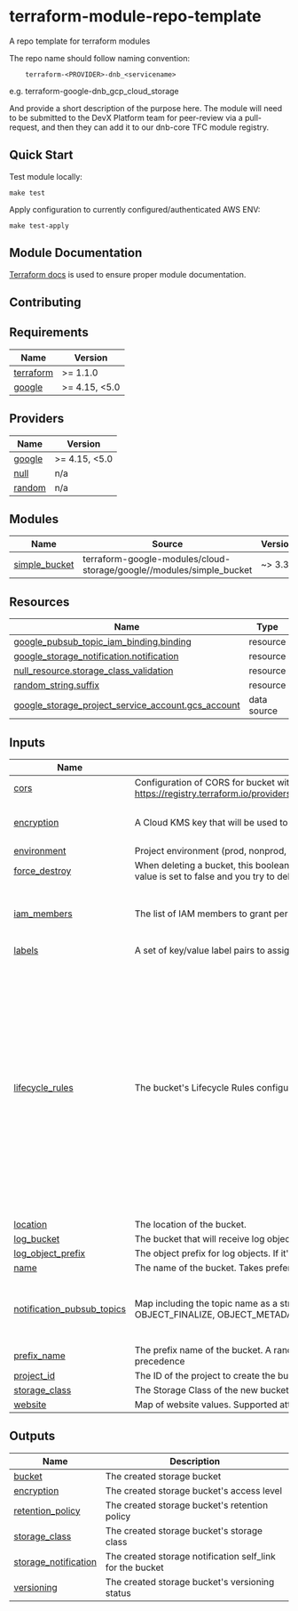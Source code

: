 # terraform-module-repo-template
A repo template for terraform modules

The repo name should follow naming convention:

        terraform-<PROVIDER>-dnb_<servicename>

e.g.
        terraform-google-dnb_gcp_cloud_storage

And provide a short description of the purpose here. The module will need to be submitted to the DevX Platform team for peer-review via a pull-request, and then they can add it to our dnb-core TFC module registry.


## Quick Start

Test module locally:
```
make test
```

Apply configuration to currently configured/authenticated AWS ENV:
```
make test-apply
```

## Module Documentation
[Terraform docs](https://github.com/terraform-docs/terraform-docs) is used to ensure proper module documentation.

## Contributing


<!-- BEGINNING OF PRE-COMMIT-TERRAFORM DOCS HOOK -->
## Requirements

| Name | Version |
|------|---------|
| <a name="requirement_terraform"></a> [terraform](#requirement\_terraform) | >= 1.1.0 |
| <a name="requirement_google"></a> [google](#requirement\_google) | >= 4.15, <5.0 |

## Providers

| Name | Version |
|------|---------|
| <a name="provider_google"></a> [google](#provider\_google) | >= 4.15, <5.0 |
| <a name="provider_null"></a> [null](#provider\_null) | n/a |
| <a name="provider_random"></a> [random](#provider\_random) | n/a |

## Modules

| Name | Source | Version |
|------|--------|---------|
| <a name="module_simple_bucket"></a> [simple\_bucket](#module\_simple\_bucket) | terraform-google-modules/cloud-storage/google//modules/simple_bucket | ~> 3.3 |

## Resources

| Name | Type |
|------|------|
| [google_pubsub_topic_iam_binding.binding](https://registry.terraform.io/providers/hashicorp/google/latest/docs/resources/pubsub_topic_iam_binding) | resource |
| [google_storage_notification.notification](https://registry.terraform.io/providers/hashicorp/google/latest/docs/resources/storage_notification) | resource |
| [null_resource.storage_class_validation](https://registry.terraform.io/providers/hashicorp/null/latest/docs/resources/resource) | resource |
| [random_string.suffix](https://registry.terraform.io/providers/hashicorp/random/latest/docs/resources/string) | resource |
| [google_storage_project_service_account.gcs_account](https://registry.terraform.io/providers/hashicorp/google/latest/docs/data-sources/storage_project_service_account) | data source |

## Inputs

| Name | Description | Type | Default | Required |
|------|-------------|------|---------|:--------:|
| <a name="input_cors"></a> [cors](#input\_cors) | Configuration of CORS for bucket with structure as defined in https://registry.terraform.io/providers/hashicorp/google/latest/docs/resources/storage_bucket#cors. | `any` | `[]` | no |
| <a name="input_encryption"></a> [encryption](#input\_encryption) | A Cloud KMS key that will be used to encrypt objects inserted into this bucket | <pre>object({<br>    default_kms_key_name = string<br>  })</pre> | `null` | no |
| <a name="input_environment"></a> [environment](#input\_environment) | Project environment (prod, nonprod, sandbox). | `string` | n/a | yes |
| <a name="input_force_destroy"></a> [force\_destroy](#input\_force\_destroy) | When deleting a bucket, this boolean option will delete all contained objects when set to true. If this value is set to false and you try to delete a bucket that contains objects, Terraform will fail. | `bool` | `false` | no |
| <a name="input_iam_members"></a> [iam\_members](#input\_iam\_members) | The list of IAM members to grant permissions on the bucket. Inherits project permissions by default. | <pre>list(object({<br>    role   = string<br>    member = string<br>  }))</pre> | `[]` | no |
| <a name="input_labels"></a> [labels](#input\_labels) | A set of key/value label pairs to assign to the bucket. | `map(string)` | `null` | no |
| <a name="input_lifecycle_rules"></a> [lifecycle\_rules](#input\_lifecycle\_rules) | The bucket's Lifecycle Rules configuration. | <pre>list(object({<br>    # Object with keys:<br>    # - type - The type of the action of this Lifecycle Rule. Supported values: Delete and SetStorageClass.<br>    # - storage_class - (Required if action type is SetStorageClass) The target Storage Class of objects affected by this Lifecycle Rule.<br>    action = any<br><br>    # Object with keys:<br>    # - age - (Optional) Minimum age of an object in days to satisfy this condition.<br>    # - created_before - (Optional) Creation date of an object in RFC 3339 (e.g. 2017-06-13) to satisfy this condition.<br>    # - with_state - (Optional) Match to live and/or archived objects. Supported values include: "LIVE", "ARCHIVED", "ANY".<br>    # - matches_storage_class - (Optional) Storage Class of objects to satisfy this condition. Supported values include: MULTI_REGIONAL, REGIONAL, NEARLINE, COLDLINE, STANDARD, DURABLE_REDUCED_AVAILABILITY.<br>    # - num_newer_versions - (Optional) Relevant only for versioned objects. The number of newer versions of an object to satisfy this condition.<br>    condition = any<br>  }))</pre> | <pre>[<br>  {<br>    "action": {<br>      "type": "Delete"<br>    },<br>    "condition": {<br>      "age": 30,<br>      "num_newer_versions": 2,<br>      "with_state": "ARCHIVED"<br>    }<br>  }<br>]</pre> | no |
| <a name="input_location"></a> [location](#input\_location) | The location of the bucket. | `string` | `"us-east4"` | no |
| <a name="input_log_bucket"></a> [log\_bucket](#input\_log\_bucket) | The bucket that will receive log objects. | `string` | `null` | no |
| <a name="input_log_object_prefix"></a> [log\_object\_prefix](#input\_log\_object\_prefix) | The object prefix for log objects. If it's not provided, by default GCS sets this to this bucket's name | `string` | `null` | no |
| <a name="input_name"></a> [name](#input\_name) | The name of the bucket. Takes preference over prefix\_name | `string` | `""` | no |
| <a name="input_notification_pubsub_topics"></a> [notification\_pubsub\_topics](#input\_notification\_pubsub\_topics) | Map including the topic name as a string and notification events as list of any of the following: OBJECT\_FINALIZE, OBJECT\_METADATA\_UPDATE, OBJECT\_DELETE, OBJECT\_ARCHIVE. | <pre>map(object({<br>    topic               = string<br>    notification_events = list(string)<br><br>  }))</pre> | `{}` | no |
| <a name="input_prefix_name"></a> [prefix\_name](#input\_prefix\_name) | The prefix name of the bucket.  A random suffix will be generated. Conflicts with 'name' which takes precedence | `string` | `""` | no |
| <a name="input_project_id"></a> [project\_id](#input\_project\_id) | The ID of the project to create the bucket in. | `string` | n/a | yes |
| <a name="input_storage_class"></a> [storage\_class](#input\_storage\_class) | The Storage Class of the new bucket. | `string` | `"STANDARD"` | no |
| <a name="input_website"></a> [website](#input\_website) | Map of website values. Supported attributes: main\_page\_suffix, not\_found\_page | `map(any)` | `{}` | no |

## Outputs

| Name | Description |
|------|-------------|
| <a name="output_bucket"></a> [bucket](#output\_bucket) | The created storage bucket |
| <a name="output_encryption"></a> [encryption](#output\_encryption) | The created storage bucket's access level |
| <a name="output_retention_policy"></a> [retention\_policy](#output\_retention\_policy) | The created storage bucket's retention policy |
| <a name="output_storage_class"></a> [storage\_class](#output\_storage\_class) | The created storage bucket's storage class |
| <a name="output_storage_notification"></a> [storage\_notification](#output\_storage\_notification) | The created storage notification self\_link for the bucket |
| <a name="output_versioning"></a> [versioning](#output\_versioning) | The created storage bucket's versioning status |
<!-- END OF PRE-COMMIT-TERRAFORM DOCS HOOK -->